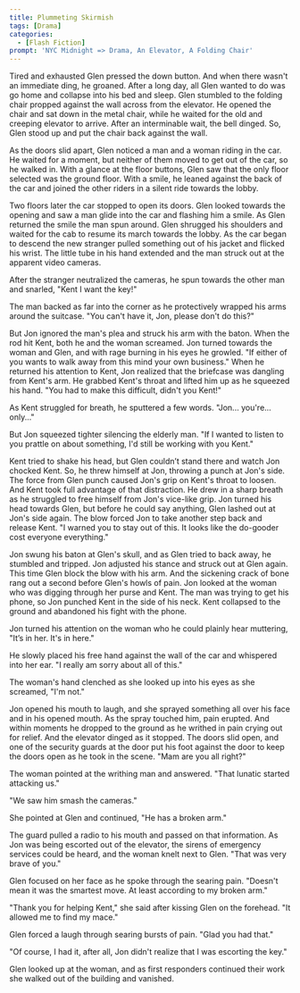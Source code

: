 ```yaml
---
title: Plummeting Skirmish
tags: [Drama]
categories:
  - [Flash Fiction]
prompt: 'NYC Midnight => Drama, An Elevator, A Folding Chair'
---
```

Tired and exhausted Glen pressed the down button.  And when there wasn't an immediate ding, he groaned. After a long day, all Glen wanted to do was go home and collapse into his bed and sleep. Glen stumbled to the folding chair propped against the wall across from the elevator. He opened the chair and sat down in the metal chair, while he waited for the old and creeping elevator to arrive. After an interminable wait, the bell dinged.  So, Glen stood up and put the chair back against the wall.

As the doors slid apart, Glen noticed a man and a woman riding in the car. He waited for a moment, but neither of them moved to get out of the car, so he walked in. With a glance at the floor buttons, Glen saw that the only floor selected was the ground floor.<!-- more --> With a smile, he leaned against the back of the car and joined the other riders in a silent ride towards the lobby.

Two floors later the car stopped to open its doors. Glen looked towards the opening and saw a man glide into the car and flashing him a smile. As Glen returned the smile the man spun around. Glen shrugged his shoulders and waited for the cab to resume its march towards the lobby. As the car began to descend the new stranger pulled something out of his jacket and flicked his wrist. The little tube in his hand extended and the man struck out at the apparent video cameras.

After the stranger neutralized the cameras, he spun towards the other man and snarled, "Kent I want the key!"

The man backed as far into the corner as he protectively wrapped his arms around the suitcase. "You can't have it, Jon, please don't do this?"

But Jon ignored the man's plea and struck his arm with the baton. When the rod hit Kent, both he and the woman screamed. Jon turned towards the woman and Glen, and with rage burning in his eyes he growled. "If either of you wants to walk away from this mind your own business." When he returned his attention to Kent, Jon realized that the briefcase was dangling from Kent's arm. He grabbed Kent's throat and lifted him up as he squeezed his hand. "You had to make this difficult, didn't you Kent!"

As Kent struggled for breath, he sputtered a few words. "Jon... you're... only..."

But Jon squeezed tighter silencing the elderly man. "If I wanted to listen to you prattle on about something, I'd still be working with you Kent."

Kent tried to shake his head, but Glen couldn’t stand there and watch Jon chocked  Kent. So, he threw himself at Jon, throwing a punch at Jon's side. The force from Glen punch caused Jon's grip on Kent's throat to loosen.  And Kent took full advantage of that distraction.  He drew in a sharp breath as he struggled to free himself from Jon's vice-like grip. Jon turned his head towards Glen, but before he could say anything, Glen lashed out at Jon's side again. The blow forced Jon to take another step back and release Kent. "I warned you to stay out of this. It looks like the do-gooder cost everyone everything."

Jon swung his baton at Glen's skull, and as Glen tried to back away, he stumbled and tripped. Jon adjusted his stance and struck out at Glen again. This time Glen block the blow with his arm.  And the sickening crack of bone rang out a second before Glen's howls of pain. Jon looked at the woman who was digging through her purse and Kent. The man was trying to get his phone, so Jon punched Kent in the side of his neck. Kent collapsed to the ground and abandoned his fight with the phone.

Jon turned his attention on the woman who he could plainly hear muttering, "It’s in her. It's in here."

He slowly placed his free hand against the wall of the car and whispered into her ear. "I really am sorry about all of this."

The woman's hand clenched as she looked up into his eyes as she screamed, "I'm not."

Jon opened his mouth to laugh, and she sprayed something all over his face and in his opened mouth. As the spray touched him, pain erupted.  And within moments he dropped to the ground as he writhed in pain crying out for relief. And the elevator dinged as it stopped. The doors slid open, and one of the security guards at the door put his foot against the door to keep the doors open as he took in the scene. "Mam are you all right?"

The woman pointed at the writhing man and answered. "That lunatic started attacking us."

"We saw him smash the cameras."

She pointed at Glen and continued, "He has a broken arm."

The guard pulled a radio to his mouth and passed on that information. As Jon was being escorted out of the elevator, the sirens of emergency services could be heard, and the woman knelt next to Glen. "That was very brave of you."

Glen focused on her face as he spoke through the searing pain. "Doesn't mean it was the smartest move. At least according to my broken arm."

"Thank you for helping Kent," she said after kissing Glen on the forehead. "It allowed me to find my mace."

Glen forced a laugh through searing bursts of pain. "Glad you had that."

"Of course, I had it, after all, Jon didn't realize that I was escorting the key."

Glen looked up at the woman, and as first responders continued their work she walked out of the building and vanished.